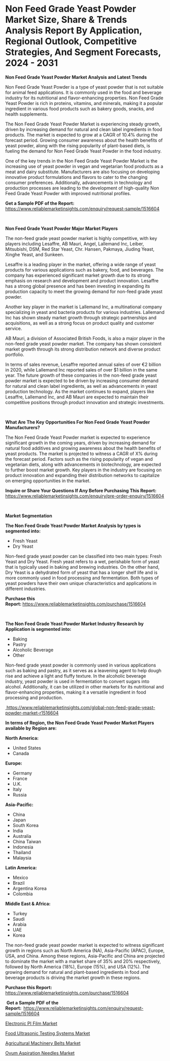 <p><h1>Non Feed Grade Yeast Powder Market Size, Share & Trends Analysis Report By Application, Regional Outlook, Competitive Strategies, And Segment Forecasts, 2024 - 2031</h1></p><p><strong>Non Feed Grade Yeast Powder Market Analysis and Latest Trends</strong></p>
<p><p>Non Feed Grade Yeast Powder is a type of yeast powder that is not suitable for animal feed applications. It is commonly used in the food and beverage industry for its nutritional and flavor-enhancing properties. Non Feed Grade Yeast Powder is rich in proteins, vitamins, and minerals, making it a popular ingredient in various food products such as bakery goods, snacks, and health supplements.</p><p>The Non Feed Grade Yeast Powder Market is experiencing steady growth, driven by increasing demand for natural and clean label ingredients in food products. The market is expected to grow at a CAGR of 10.4% during the forecast period. Growing consumer awareness about the health benefits of yeast powder, along with the rising popularity of plant-based diets, is fueling the demand for Non Feed Grade Yeast Powder in the food industry.</p><p>One of the key trends in the Non Feed Grade Yeast Powder Market is the increasing use of yeast powder in vegan and vegetarian food products as a meat and dairy substitute. Manufacturers are also focusing on developing innovative product formulations and flavors to cater to the changing consumer preferences. Additionally, advancements in technology and production processes are leading to the development of high-quality Non Feed Grade Yeast Powder with improved nutritional profiles.</p></p>
<p><strong>Get a Sample PDF of the Report:&nbsp;</strong> <a href="https://www.reliablemarketinsights.com/enquiry/request-sample/1516604">https://www.reliablemarketinsights.com/enquiry/request-sample/1516604</a></p>
<p>&nbsp;</p>
<p><strong>Non Feed Grade Yeast Powder Major Market Players</strong></p>
<p><p>The non-feed grade yeast powder market is highly competitive, with key players including Lesaffre, AB Mauri, Angel, Lallemand Inc, Leiber, Mitsubishi, DSM, Red Star Yeast, Chr. Hansen, Pakmaya, Jiuding Yeast, Xinghe Yeast, and Sunkeen.</p><p>Lesaffre is a leading player in the market, offering a wide range of yeast products for various applications such as bakery, food, and beverages. The company has experienced significant market growth due to its strong emphasis on research and development and product innovation. Lesaffre has a strong global presence and has been investing in expanding its production capacity to meet the growing demand for non-feed grade yeast powder.</p><p>Another key player in the market is Lallemand Inc, a multinational company specializing in yeast and bacteria products for various industries. Lallemand Inc has shown steady market growth through strategic partnerships and acquisitions, as well as a strong focus on product quality and customer service.</p><p>AB Mauri, a division of Associated British Foods, is also a major player in the non-feed grade yeast powder market. The company has shown consistent market growth through its strong distribution network and diverse product portfolio.</p><p>In terms of sales revenue, Lesaffre reported annual sales of over €2 billion in 2020, while Lallemand Inc reported sales of over $1 billion in the same year. The future growth of these companies in the non-feed grade yeast powder market is expected to be driven by increasing consumer demand for natural and clean label ingredients, as well as advancements in yeast production technology. As the market continues to expand, players like Lesaffre, Lallemand Inc, and AB Mauri are expected to maintain their competitive positions through product innovation and strategic investments.</p></p>
<p>&nbsp;</p>
<p><strong>What Are The Key Opportunities For Non Feed Grade Yeast Powder Manufacturers?</strong></p>
<p><p>The Non Feed Grade Yeast Powder market is expected to experience significant growth in the coming years, driven by increasing demand for natural food additives and growing awareness about the health benefits of yeast products. The market is projected to witness a CAGR of X% during the forecast period. Factors such as the rising popularity of vegan and vegetarian diets, along with advancements in biotechnology, are expected to further boost market growth. Key players in the industry are focusing on product innovation and expanding their distribution networks to capitalize on emerging opportunities in the market.</p></p>
<p><strong>Inquire or Share Your Questions If Any Before Purchasing This Report:</strong> <a href="https://www.reliablemarketinsights.com/enquiry/pre-order-enquiry/1516604">https://www.reliablemarketinsights.com/enquiry/pre-order-enquiry/1516604</a></p>
<p>&nbsp;</p>
<p><strong>Market Segmentation</strong></p>
<p><strong>The Non Feed Grade Yeast Powder Market Analysis by types is segmented into:</strong></p>
<p><ul><li>Fresh Yeast</li><li>Dry Yeast</li></ul></p>
<p><p>Non-feed grade yeast powder can be classified into two main types: Fresh Yeast and Dry Yeast. Fresh yeast refers to a wet, perishable form of yeast that is typically used in baking and brewing industries. On the other hand, Dry Yeast is a dehydrated form of yeast that has a longer shelf life and is more commonly used in food processing and fermentation. Both types of yeast powders have their own unique characteristics and applications in different industries.</p></p>
<p><strong>Purchase this Report:&nbsp;</strong><a href="https://www.reliablemarketinsights.com/purchase/1516604">https://www.reliablemarketinsights.com/purchase/1516604</a></p>
<p>&nbsp;</p>
<p><strong>The Non Feed Grade Yeast Powder Market Industry Research by Application is segmented into:</strong></p>
<p><ul><li>Baking</li><li>Pastry</li><li>Alcoholic Beverage</li><li>Other</li></ul></p>
<p><p>Non-feed grade yeast powder is commonly used in various applications such as baking and pastry, as it serves as a leavening agent to help dough rise and achieve a light and fluffy texture. In the alcoholic beverage industry, yeast powder is used in fermentation to convert sugars into alcohol. Additionally, it can be utilized in other markets for its nutritional and flavor-enhancing properties, making it a versatile ingredient in food processing and production.</p></p>
<p><a href="https://www.reliablemarketinsights.com/global-non-feed-grade-yeast-powder-market-r1516604">&nbsp;https://www.reliablemarketinsights.com/global-non-feed-grade-yeast-powder-market-r1516604</a></p>
<p><strong>In terms of Region, the Non Feed Grade Yeast Powder Market Players available by Region are:</strong></p>
<p>
    <p> <strong> North America: </strong>
        <ul>
            <li>United States</li>
            <li>Canada</li>
        </ul>
        </p> 
    <p> <strong> Europe: </strong>
        <ul>
            <li>Germany</li>
            <li>France</li>
            <li>U.K.</li>
            <li>Italy</li>
            <li>Russia</li>
        </ul>
        </p> 
    <p> <strong> Asia-Pacific: </strong>
        <ul>
            <li>China</li>
            <li>Japan</li>
            <li>South Korea</li>
            <li>India</li>
            <li>Australia</li>
            <li>China Taiwan</li>
            <li>Indonesia</li>
            <li>Thailand</li>
            <li>Malaysia</li>
        </ul>
        </p> 
    <p> <strong> Latin America: </strong>
        <ul>
            <li>Mexico</li>
            <li>Brazil</li>
            <li>Argentina Korea</li>
            <li>Colombia</li>
        </ul>
        </p> 
    <p> <strong> Middle East & Africa: </strong>
        <ul>
            <li>Turkey</li>
            <li>Saudi</li>
            <li>Arabia</li>
            <li>UAE</li>
            <li>Korea</li>
        </ul>
    </p>
    </p>
<p><p>The non-feed grade yeast powder market is expected to witness significant growth in regions such as North America (NA), Asia-Pacific (APAC), Europe, USA, and China. Among these regions, Asia-Pacific and China are projected to dominate the market with a market share of 35% and 20% respectively, followed by North America (18%), Europe (15%), and USA (12%). The growing demand for natural and plant-based ingredients in food and beverage products is driving the market growth in these regions.</p></p>
<p><strong>Purchase this Report: </strong><a href="https://www.reliablemarketinsights.com/purchase/1516604">https://www.reliablemarketinsights.com/purchase/1516604</a></p>
<p>&nbsp;<strong>Get a Sample PDF of the Report:&nbsp;&nbsp;</strong><a href="https://www.reliablemarketinsights.com/enquiry/request-sample/1516604">https://www.reliablemarketinsights.com/enquiry/request-sample/1516604</a></p>
<p><strong></strong></p>
<p><p><a href="https://github.com/okotobwrhuteie/Market-Research-Report-List-3/blob/main/electronic-pi-film-market.md">Electronic PI Film Market</a></p><p><a href="https://medium.com/@scottroberts2661/food-ultrasonic-testing-systems-market-forecasts-market-trends-and-impact-analysis-2024-2031-139aa9ee4067">Food Ultrasonic Testing Systems Market</a></p><p><a href="https://medium.com/@sdonald04328/agricultural-machinery-belts-market-research-report-market-forecast-and-growth-prospects-with-a-feb569d4999a">Agricultural Machinery Belts Market</a></p><p><a href="https://github.com/myacatherineblakecaczo9vcsw/Market-Research-Report-List-3/blob/main/ovum-aspiration-needles-market.md">Ovum Aspiration Needles Market</a></p></p>